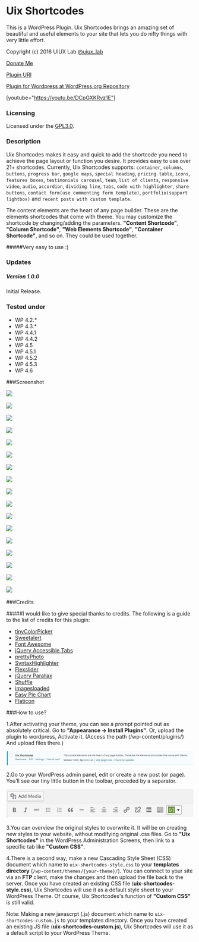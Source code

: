# Uix Shortcodes
This is a WordPress Plugin. Uix Shortcodes brings an amazing set of beautiful and useful elements to your site that lets you do nifty things with very little effort.

Copyright (c) 2016 UIUX Lab [@uiux_lab](http://twitter.com/uiux_lab)


[Donate Me](https://www.paypal.me/uiuxlab)

[Plugin URI](https://uiux.cc/wp-plugins/uix-shortcodes/)

[Plugin for Wordpress at WordPress.org Repository](https://wordpress.org/plugins/uix-shortcodes/)


[youtube="https://youtu.be/DCpGXKRvz1E"]



### Licensing

Licensed under the [GPL3.0](http://www.gnu.org/licenses/gpl-3.0.en.html).

### Description

Uix Shortcodes makes it easy and quick to add the shortcode you need to achieve the page layout or function you desire. It provides easy to use over 21+ shortcodes. Currently, Uix Shortcodes supports: `container`, `columns`, `buttons`, `progress bar`, `google maps`, `special heading`, `pricing table`, `icons`, `features boxes`, `testimonials carousel`, `team`, `list of clients`, `responsive video`, `audio`, `accordion`, `dividing line`, `tabs`, `code with highlighter`, `share buttons`, `contact form(use commenting form template)`, `portfolio(support lightbox)` and `recent posts with custom template`.


The content elements are the heart of any page builder. These are the elements shortcodes that come with theme. You may customize the shortcode by changing/adding the parameters. **"Content Shortcode"**, **"Column Shortcode"**, **"Web Elements Shortcode"**, **"Container Shortcode"**, and so on. They could be used together.

#####Very easy to use :)


### Updates 

##### Version 1.0.0
Initial Release.


### Tested under

- WP 4.2.*
- WP 4.3.*
- WP 4.4.1
- WP 4.4.2
- WP 4.5
- WP 4.5.1
- WP 4.5.2
- WP 4.5.3
- WP 4.6

###Screenshot

![](https://github.com/xizon/Uix-Shortcodes/blob/master/assets/screenshot-3.jpg)

![](https://github.com/xizon/Uix-Shortcodes/blob/master/assets/screenshot-9.jpg)

![](https://github.com/xizon/Uix-Shortcodes/blob/master/assets/screenshot-8.jpg)

![](https://github.com/xizon/Uix-Shortcodes/blob/master/assets/screenshot-1.jpg)

![](https://github.com/xizon/Uix-Shortcodes/blob/master/assets/screenshot-2.jpg)

![](https://github.com/xizon/Uix-Shortcodes/blob/master/assets/screenshot-4.jpg)

![](https://github.com/xizon/Uix-Shortcodes/blob/master/assets/screenshot-5.jpg)

![](https://github.com/xizon/Uix-Shortcodes/blob/master/assets/screenshot-6.jpg)

![](https://github.com/xizon/Uix-Shortcodes/blob/master/assets/screenshot-7.jpg)

![](https://github.com/xizon/Uix-Shortcodes/blob/master/assets/screenshot-10.jpg)

![](https://github.com/xizon/Uix-Shortcodes/blob/master/assets/screenshot-11.jpg)

![](https://github.com/xizon/Uix-Shortcodes/blob/master/assets/screenshot-12.jpg)

![](https://github.com/xizon/Uix-Shortcodes/blob/master/assets/screenshot-13.jpg)

![](https://github.com/xizon/Uix-Shortcodes/blob/master/assets/screenshot-14.jpg)

![](https://github.com/xizon/Uix-Shortcodes/blob/master/assets/screenshot-15.jpg)

![](https://github.com/xizon/Uix-Shortcodes/blob/master/assets/screenshot-16.jpg)

![](https://github.com/xizon/Uix-Shortcodes/blob/master/assets/screenshot-17.jpg)



###Credits

#####I would like to give special thanks to credits. The following is a guide to the list of credits for this plugin:

- [tinyColorPicker](https://github.com/PitPik/tinyColorPicker)
- [Sweetalert](http://t4t5.github.io/sweetalert/)
- [Font Awesome](https://fortawesome.github.io/Font-Awesome/)
- [jQuery Accessible Tabs](https://github.com/nomensa/jquery.accessible-tabs.git)
- [prettyPhoto](http://www.no-margin-for-errors.com/projects/prettyphoto-jquery-lightbox-clone/#prettyPhoto)
- [SyntaxHighlighter](http://alexgorbatchev.com/SyntaxHighlighter/)
- [Flexslider](http://flexslider.woothemes.com/)
- [jQuery Parallax](https://github.com/IanLunn/jQuery-Parallax)
- [Shuffle](https://github.com/Vestride/Shuffle)
- [imagesloaded](https://github.com/desandro/imagesloaded)
- [Easy Pie Chart](https://github.com/xizon/easy-pie-chart)
- [Flaticon](http://www.flaticon.com)



###How to use?

1.After activating your theme, you can see a prompt pointed out as absolutely critical. Go to **"Appearance -> Install Plugins"**.
Or, upload the plugin to wordpress, Activate it. (Access the path (/wp-content/plugins/) And upload files there.)

![](https://github.com/xizon/Uix-Shortcodes/blob/master/helper/img/plug.jpg)

2.Go to your WordPress admin panel, edit or create a new post (or page). You’ll see our tiny little button in the toolbar, preceded by a separator.


![](https://github.com/xizon/Uix-Shortcodes/blob/master/helper/img/button.jpg)


3.You can overview the original styles to overwrite it. It will be on creating new styles to your website, without modifying original .css files. Go to **"Uix Shortcodes"** in the WordPress Administration Screens, then link to a specific tab like **"Custom CSS"**.


4.There is a second way, make a new Cascading Style Sheet (CSS) document which name to `uix-shortcodes-style.css` to your **templates directory** (`/wp-content/themes/{your-theme}/`). You can connect to your site via an **FTP** client, make the changes and then upload the file back to the server. Once you have created an existing CSS file (**uix-shortcodes-style.css**), Uix Shortcodes will use it as a default style sheet to your WordPress Theme. Of course, Uix Shortcodes's function of **"Custom CSS"** is still valid.


Note: Making a new javascrpt (.js) document which name to `uix-shortcodes-custom.js` to your templates directory. Once you have created an existing JS file (**uix-shortcodes-custom.js**), Uix Shortcodes will use it as a default script to your WordPress Theme.


